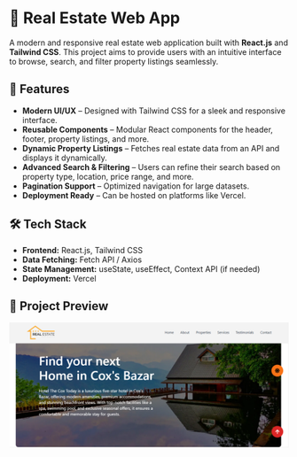 # 🏡 Real Estate Web App

A modern and responsive real estate web application built with **React.js** and **Tailwind CSS**. This project aims to provide users with an intuitive interface to browse, search, and filter property listings seamlessly.

## 🚀 Features

- **Modern UI/UX** – Designed with Tailwind CSS for a sleek and responsive interface.
- **Reusable Components** – Modular React components for the header, footer, property listings, and more.
- **Dynamic Property Listings** – Fetches real estate data from an API and displays it dynamically.
- **Advanced Search & Filtering** – Users can refine their search based on property type, location, price range, and more.
- **Pagination Support** – Optimized navigation for large datasets.
- **Deployment Ready** – Can be hosted on platforms like Vercel.

## 🛠️ Tech Stack

- **Frontend:** React.js, Tailwind CSS
- **Data Fetching:** Fetch API / Axios
- **State Management:** useState, useEffect, Context API (if needed)
- **Deployment:** Vercel
  
## 📸 Project Preview

![Real Estate App Preview](public/realEstate.png)

